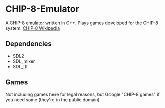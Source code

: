 # CHIP-8-Emulator
A CHIP-8 emulator written in C++. Plays games developed for the CHIP-8 system. [CHIP-8 Wikipedia](https://en.wikipedia.org/wiki/CHIP-8)


## Dependencies
- SDL2
- SDL_mixer
- SDL_ttf

## Games
Not including games here for legal reasons, but Google "CHIP-8 games" if you need some (they're in the public domain).
